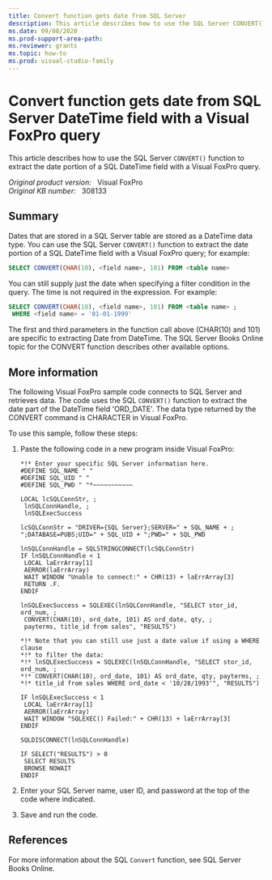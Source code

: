 ```yaml
---
title: Convert function gets date from SQL Server
description: This article describes how to use the SQL Server CONVERT() function to extract the date portion of a SQL DateTime field with a Visual FoxPro query.
ms.date: 09/08/2020
ms.prod-support-area-path: 
ms.reviewer: grants
ms.topic: how-to
ms.prod: visual-studio-family
---
```

# Convert function gets date from SQL Server DateTime field with a Visual FoxPro query

This article describes how to use the SQL Server `CONVERT()` function to extract the date portion of a SQL DateTime field with a Visual FoxPro query.

_Original product version:_ &nbsp; Visual FoxPro  
_Original KB number:_ &nbsp; 308133

## Summary

Dates that are stored in a SQL Server table are stored as a DateTime data type. You can use the SQL Server `CONVERT()` function to extract the date portion of a SQL DateTime field with a Visual FoxPro query; for example:

```sql
SELECT CONVERT(CHAR(10), <field name>, 101) FROM <table name>
```

You can still supply just the date when specifying a filter condition in the query. The time is not required in the expression. For example:

```sql
SELECT CONVERT(CHAR(10), <field name>, 101) FROM <table name> ;
 WHERE <field name> = '01-01-1999'
```

The first and third parameters in the function call above (CHAR(10) and 101) are specific to extracting Date from DateTime. The SQL Server Books Online topic for the CONVERT function describes other available options.

## More information

The following Visual FoxPro sample code connects to SQL Server and retrieves data. The code uses the SQL `CONVERT()` function to extract the date part of the DateTime field 'ORD_DATE'. The data type returned by the CONVERT command is CHARACTER in Visual FoxPro.

To use this sample, follow these steps:

1. Paste the following code in a new program inside Visual FoxPro:

    ```console
    *!* Enter your specific SQL Server information here.
    #DEFINE SQL_NAME " "
    #DEFINE SQL_UID " "
    #DEFINE SQL_PWD " "*~~~~~~~~~~~

    LOCAL lcSQLConnStr, ;
     lnSQLConnHandle, ;
     lnSQLExecSuccess

    lcSQLConnStr = "DRIVER={SQL Server};SERVER=" + SQL_NAME + ;
    ";DATABASE=PUBS;UID=" + SQL_UID + ";PWD=" + SQL_PWD

    lnSQLConnHandle = SQLSTRINGCONNECT(lcSQLConnStr)
    IF lnSQLConnHandle < 1
     LOCAL laErrArray[1]
     AERROR(laErrArray)
     WAIT WINDOW "Unable to connect:" + CHR(13) + laErrArray[3]
     RETURN .F.
    ENDIF

    lnSQLExecSuccess = SQLEXEC(lnSQLConnHandle, "SELECT stor_id, ord_num, ;
     CONVERT(CHAR(10), ord_date, 101) AS ord_date, qty, ;
     payterms, title_id from sales", "RESULTS")

    *!* Note that you can still use just a date value if using a WHERE clause
    *!* to filter the data:
    *!* lnSQLExecSuccess = SQLEXEC(lnSQLConnHandle, "SELECT stor_id, ord_num, ;
    *!* CONVERT(CHAR(10), ord_date, 101) AS ord_date, qty, payterms, ;
    *!* title_id from sales WHERE ord_date < '10/28/1993'", "RESULTS")

    IF lnSQLExecSuccess < 1
     LOCAL laErrArray[1]
     AERROR(laErrArray)
     WAIT WINDOW "SQLEXEC() Failed:" + CHR(13) + laErrArray[3]
    ENDIF

    SQLDISCONNECT(lnSQLConnHandle)

    IF SELECT("RESULTS") > 0
     SELECT RESULTS
     BROWSE NOWAIT
    ENDIF
    ```

2. Enter your SQL Server name, user ID, and password at the top of the code where indicated.
3. Save and run the code.

## References

For more information about the SQL `Convert` function, see SQL Server Books Online.
